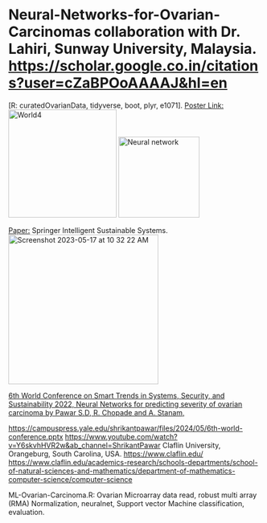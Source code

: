 # Neural-Networks-for-Ovarian-Carcinomas collaboration with Dr. Lahiri, Sunway University, Malaysia. https://scholar.google.co.in/citations?user=cZaBPOoAAAAJ&hl=en
[R: curatedOvarianData, tidyverse, boot, plyr, e1071].
[Poster Link:](https://www.claflin-computation.com/lab-journey?pgid=ktmii98q-64f1ff2e-dfef-4d26-82be-34353a6dbd79)
<img width="215" alt="World4" src="https://github.com/spawar2/Neural-Networks-for-Ovarian-Carcinomas/assets/25118302/18afbe0e-ff46-4194-ac3a-c7c41380647f">
<img width="161" alt="Neural network" src="https://github.com/spawar2/Neural-Networks-for-Ovarian-Carcinomas/assets/25118302/3f6c2d77-4f98-48b7-9c99-99f069ea819d">

[Paper:](https://link.springer.com/chapter/10.1007/978-981-19-7660-5_7#citeas)
Springer Intelligent Sustainable Systems.
<img width="298" alt="Screenshot 2023-05-17 at 10 32 22 AM" src="https://github.com/spawar2/Neural-Networks-for-Ovarian-Carcinomas/assets/25118302/a78456f0-7dbb-43b5-8505-3febe9da7e91">

[6th World Conference on Smart Trends in Systems, Security, and Sustainability 2022, Neural Networks for predicting severity of ovarian carcinoma by Pawar S.D, R. Chopade and A. Stanam,](https://worlds4.co.uk/gallery.html)

https://campuspress.yale.edu/shrikantpawar/files/2024/05/6th-world-conference.pptx
https://www.youtube.com/watch?v=Y6skvhHVR2w&ab_channel=ShrikantPawar
Claflin University, Orangeburg, South Carolina, USA. 
https://www.claflin.edu/
https://www.claflin.edu/academics-research/schools-departments/school-of-natural-sciences-and-mathematics/department-of-mathematics-computer-science/computer-science

ML-Ovarian-Carcinoma.R: Ovarian Microarray data read, robust multi array (RMA) Normalization, neuralnet, Support vector Machine classification, evaluation.
